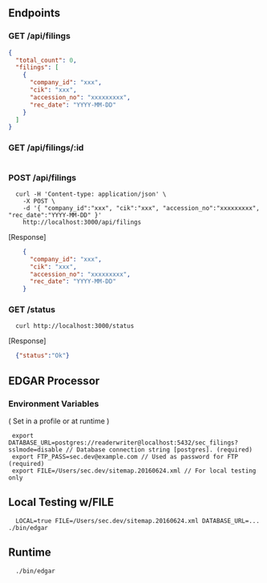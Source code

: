## Endpoints
### GET /api/filings

```json
{
  "total_count": 0,
  "filings": [
    {
      "company_id": "xxx",
      "cik": "xxx",
      "accession_no": "xxxxxxxxx",
      "rec_date": "YYYY-MM-DD"
    }
  ]
}
```
### GET /api/filings/:id
```json
```
### POST /api/filings
```
  curl -H 'Content-type: application/json' \
    -X POST \
    -d '{ "company_id":"xxx", "cik":"xxx", "accession_no":"xxxxxxxxx", "rec_date":"YYYY-MM-DD" }'
    http://localhost:3000/api/filings
```
[Response]
```json
    {
      "company_id": "xxx",
      "cik": "xxx",
      "accession_no": "xxxxxxxxx",
      "rec_date": "YYYY-MM-DD"
    }
```

### GET /status
```
  curl http://localhost:3000/status
```
[Response]
```json
  {"status":"Ok"}
```


## EDGAR Processor

### Environment Variables
( Set in a profile or at runtime )

```
 export DATABASE_URL=postgres://readerwriter@localhost:5432/sec_filings?sslmode=disable // Database connection string [postgres]. (required)
 export FTP_PASS=sec.dev@example.com // Used as password for FTP (required)
 export FILE=/Users/sec.dev/sitemap.20160624.xml // For local testing only
```


## Local Testing w/FILE
```
  LOCAL=true FILE=/Users/sec.dev/sitemap.20160624.xml DATABASE_URL=... ./bin/edgar
```

## Runtime
```
  ./bin/edgar
```
